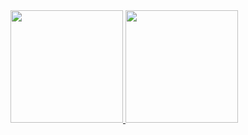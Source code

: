 

<div>
<a href="https://github.com/seu-usuário-aqui">
<img height="180em" src="https://github-readme-stats.vercel.app/api/top-langs/?username=vbathke&layout=compact&langs_count=7&theme=dracula"/>
<img height="180em" src="https://github-readme-stats.vercel.app/api?username=vbathke&show_icons=true&theme=dracula&include_all_commits=true&count_private=true"/>
</div>
